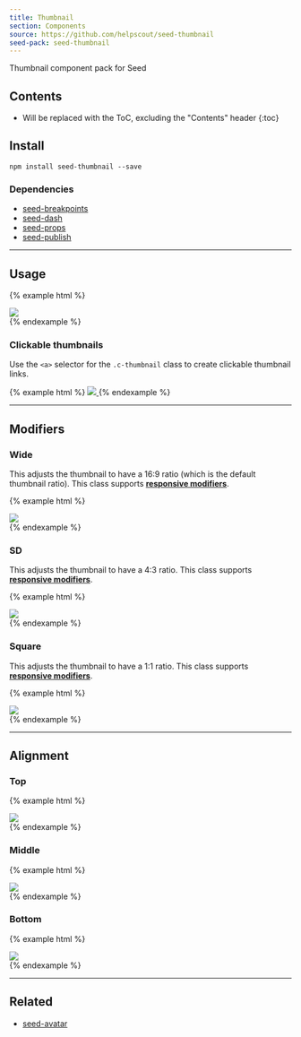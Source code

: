 ```yaml
---
title: Thumbnail
section: Components
source: https://github.com/helpscout/seed-thumbnail
seed-pack: seed-thumbnail
---
```


Thumbnail component pack for Seed

## Contents

* Will be replaced with the ToC, excluding the "Contents" header
{:toc}

## Install

```
npm install seed-thumbnail --save
```


### Dependencies

* [seed-breakpoints](/seed/packs/seed-breakpoints)
* [seed-dash](/seed/packs/seed-dash)
* [seed-props](/seed/packs/seed-props)
* [seed-publish](/seed/packs/seed-publish)



---



## Usage

{% example html %}
<div class="c-thumbnail">
  <img src="/images/examples/cupcake.jpg" class="c-thumbnail__image">
</div>
{% endexample %}



### Clickable thumbnails

Use the `<a>` selector for the `.c-thumbnail` class to create clickable thumbnail links.

{% example html %}
<a class="c-thumbnail" href="#">
  <img src="/images/examples/cupcake.jpg" class="c-thumbnail__image">
</a>
{% endexample %}



---



## Modifiers

### Wide

This adjusts the thumbnail to have a 16:9 ratio (which is the default thumbnail ratio).
This class supports **[responsive modifiers](/seed/packs/seed-breakpoints/#responsive-modifiers)**.

{% example html %}
<div class="c-thumbnail c-thumbnail--wide">
  <img src="/images/examples/cupcake.jpg" class="c-thumbnail__image">
</div>
{% endexample %}



### SD

This adjusts the thumbnail to have a 4:3 ratio.
This class supports **[responsive modifiers](/seed/packs/seed-breakpoints/#responsive-modifiers)**.

{% example html %}
<div class="c-thumbnail c-thumbnail--sd">
  <img src="/images/examples/cupcake.jpg" class="c-thumbnail__image">
</div>
{% endexample %}



### Square

This adjusts the thumbnail to have a 1:1 ratio.
This class supports **[responsive modifiers](/seed/packs/seed-breakpoints/#responsive-modifiers)**.

{% example html %}
<div class="c-thumbnail c-thumbnail--square">
  <img src="/images/examples/cupcake.jpg" class="c-thumbnail__image">
</div>
{% endexample %}



---



## Alignment

### Top

{% example html %}
<div class="c-thumbnail c-thumbnail--top">
  <img src="/images/examples/cupcake.jpg" class="c-thumbnail__image">
</div>
{% endexample %}


### Middle

{% example html %}
<div class="c-thumbnail c-thumbnail--middle">
  <img src="/images/examples/cupcake.jpg" class="c-thumbnail__image">
</div>
{% endexample %}


### Bottom

{% example html %}
<div class="c-thumbnail c-thumbnail--bottom">
  <img src="/images/examples/cupcake.jpg" class="c-thumbnail__image">
</div>
{% endexample %}



---



## Related

* [seed-avatar](/seed/packs/seed-avatar)
